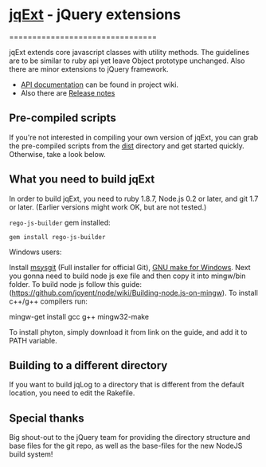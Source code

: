 # [jqExt]() - jQuery extensions
================================

jqExt extends core javascript classes with utility methods. The guidelines are to be similar to ruby api yet leave Object prototype unchanged. 
Also there are minor extensions to jQuery framework. 

* [API documentation](https://github.com/alextk/jqExt/wiki/) can be found in project wiki.
* Also there are [Release notes](https://github.com/alextk/jqExt/wiki/Release-notes)



Pre-compiled scripts
--------------------
If you're not interested in compiling your own version of jqExt, you can grab the pre-compiled scripts from the
[dist](https://github.com/alextk/jqExt/tree/master/dist/) directory and get started quickly. Otherwise, take a look below.


What you need to build jqExt
----------------------------
In order to build jqExt, you need to ruby 1.8.7, Node.js 0.2 or later, and git 1.7 or later.
(Earlier versions might work OK, but are not tested.)

`rego-js-builder` gem installed:

    gem install rego-js-builder


Windows users:

   Install [msysgit](https://code.google.com/p/msysgit/) (Full installer for official Git),
   [GNU make for Windows](http://gnuwin32.sourceforge.net/packages/make.htm).
   Next you gonna need to build node js exe file and then copy it into mingw/bin folder. To build node js follow this guide:
   (https://github.com/joyent/node/wiki/Building-node.js-on-mingw). To install c++/g++ compilers run:

   mingw-get install gcc g++ mingw32-make

   To install phyton, simply download it from link on the guide, and add it to PATH variable.

Building to a different directory
---------------------------------
If you want to build jqLog to a directory that is different from the default location, you need to edit the Rakefile.

Special thanks
--------------
Big shout-out to the jQuery team for providing the directory structure and base files for the git repo, as well as the base-files for the new NodeJS build system!
